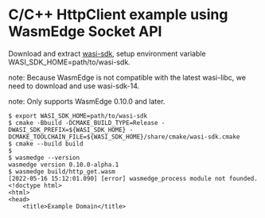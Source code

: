 # C/C++ HttpClient example using WasmEdge Socket API

Download and extract [wasi-sdk](https://github.com/WebAssembly/wasi-sdk/releases), setup environment variable WASI_SDK_HOME=path/to/wasi-sdk.

note: Because WasmEdge is not compatible with the latest wasi-libc, we need to download and use wasi-sdk-14.

note: Only supports WasmEdge 0.10.0 and later.

```
$ export WASI_SDK_HOME=path/to/wasi-sdk
$ cmake -Bbuild -DCMAKE_BUILD_TYPE=Release -DWASI_SDK_PREFIX=${WASI_SDK_HOME} -DCMAKE_TOOLCHAIN_FILE=${WASI_SDK_HOME}/share/cmake/wasi-sdk.cmake
$ cmake --build build
$
$ wasmedge --version
wasmedge version 0.10.0-alpha.1
$ wasmedge build/http_get.wasm
[2022-05-16 15:12:01.090] [error] wasmedge_process module not founded.
<!doctype html>
<html>
<head>
    <title>Example Domain</title>
```